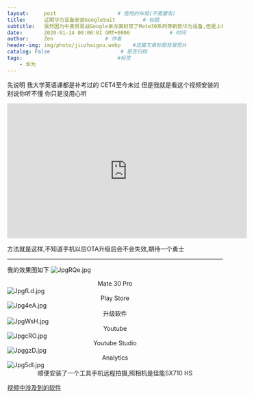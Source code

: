 ```yaml
---
layout:     post                    # 使用的布局(不需要改)
title:      近期华为设备安装GoogleSuit         # 标题
subtitle:   虽然因为中美贸易战Google单方面封禁了Mate30系列等新款华为设备,但是上有政策下有对策 #副标题
date:       2020-01-14 00:00:01 GMT+0800             # 时间
author:     Zen                 # 作者
header-img: img/photo/jiuzhaigou.webp    #这篇文章标题背景图片
catalog: False                       # 是否归档
tags:                               #标签
    - 华为
---
```



先说明
我大学英语课都是补考过的
CET4至今未过
但是我就是看这个视频安装的
别说你听不懂
你只是没用心听

<iframe width="560" height="315" src="https://www.youtube.com/embed/8cWEUQmBi04" frameborder="0" allow="accelerometer; autoplay; encrypted-media; gyroscope; picture-in-picture" allowfullscreen></iframe>

方法就是这样,不知道手机以后OTA升级后会不会失效,期待一个勇士

----

我的效果图如下
![JpgRQe.jpg](https://s1.ax1x.com/2020/04/14/JpgRQe.jpg)<center>Mate 30 Pro</center>
![JpgfLd.jpg](https://s1.ax1x.com/2020/04/14/JpgfLd.jpg)<center>Play Store</center>
![Jpg4eA.jpg](https://s1.ax1x.com/2020/04/14/Jpg4eA.jpg)<center>升级软件</center>
![JpgWsH.jpg](https://s1.ax1x.com/2020/04/14/JpgWsH.jpg)<center>Youtube</center>
![JpgcRO.jpg](https://s1.ax1x.com/2020/04/14/JpgcRO.jpg)<center>Youtube Studio</center>
![JpggzD.jpg](https://s1.ax1x.com/2020/04/14/JpggzD.jpg)<center>Analytics</center>
![Jpg5dI.jpg](https://s1.ax1x.com/2020/04/14/Jpg5dI.jpg)<center>顺便安装了一个工具手机远程拍摄,照相机是佳能SX710 HS</center>

[视频中涉及到的软件](https://drive.google.com/file/d/169D6Cn0iV-M0dSqn0TL6dds-sMBZCnwV/view?usp=sharing)
